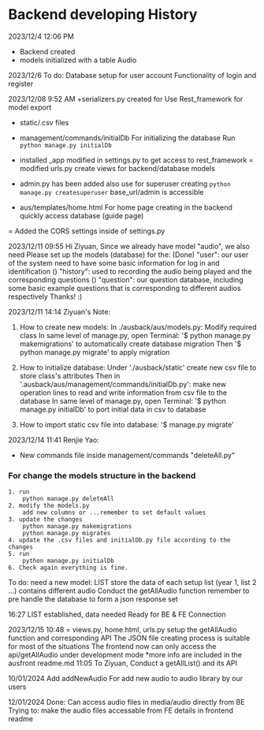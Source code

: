 # Backend developing History
2023/12/4
12:06 PM
+ Backend created
+ models initialized with a table Audio


2023/12/6
To do:
Database setup for user account
Functionality of login and register


2023/12/08
9:52 AM
+serializers.py created for
    Use Rest_framework for model export
+ static/.csv files
+ management/commands/initialDb
    For initializing the database
Run
``
    python manage.py initialDb
``
+ installed _app modified in settings.py
    to get access to rest_framework
= modified urls.py
    create views for backend/database models
+ admin.py has been added
    also use for superuser creating
``
    python manage.py createsuperuser
``
base_url/admin is accessible

+ aus/templates/home.html
    For home page creating in the backend
    quickly access database (guide page)

= Added the CORS settings inside of settings.py

2023/12/11
09:55
Hi Ziyuan,
Since we already have model "audio", we also need
Please set up the models (database) for the: 
    (Done) "user": our user of the system need to have some basic information for log in and identification
    () "history": used to recording the audio being played and the corresponding questions
    () "question": our question database, including some basic example questions that is corresponding to different audios respectively
Thanks! :)

2023/12/11
14:14
Ziyuan's Note:

1. How to create new models:
In ./ausback/aus/models.py: Modify required class
In same level of manage.py, open Terminal: '$ python manage.py makemigrations' to automatically create database migration
Then '$ python manage.py migrate' to apply migration

2. How to initialize database:
Under './ausback/static' create new csv file to store class's attributes
Then in '.ausback/aus/management/commands/initialDb.py': make new operation lines to read and write information from csv file to the database
In same level of manage.py, open Terminal: '$ python manage.py initialDb' to port initial data in csv to database

3. How to import static csv file into database:
'$ manage.py migrate'



2023/12/14
11:41
Renjie Yao:
+ New commands file inside management/commands "deleteAll.py"
### For change the models structure in the backend ###
    1. run
        python manage.py deleteAll
    2. modify the models.py
        add new columns or ...remember to set default values
    3. update the changes
        python manage.py makemigrations
        python manage.py migrates
    4. update the .csv files and initialDb.py file according to the changes
    5. run
        python manage.py initialDb
    6. Check again everything is fine.

To do:
    need a new model: LIST
        store the data of each setup list (year 1, list 2 ...) contains different audio
    Conduct the getAllAudio function
        remember to pre handle the database to form a json response set

16:27
LIST established, data needed
Ready for BE & FE Connection

2023/12/15
10:48
= views.py, home.html, urls.py
    setup the getAllAudio function and corresponding API
    The JSON file creating process is suitable for most of the situations
    The frontend now can only access the api/getAllAudio under development mode
    *more info are included in the ausfront readme.md
11:05
To Ziyuan,
    Conduct a getAllList() and its API


10/01/2024
Add
    addNewAudio
For add new audio to audio library by our users


12/01/2024
Done:
    Can access audio files in media/audio directly from BE
Trying to:
    make the audio files accessable from FE
        details in frontend readme